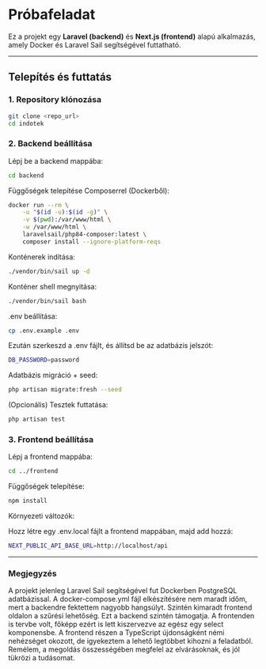 # Próbafeladat

Ez a projekt egy **Laravel (backend)** és **Next.js (frontend)** alapú alkalmazás, amely Docker és Laravel Sail segítségével futtatható.

---

## Telepítés és futtatás

### 1. Repository klónozása

```bash
git clone <repo_url>
cd indotek
```

### 2. Backend beállítása

Lépj be a backend mappába:

```bash
cd backend
```

Függőségek telepítése Composerrel (Dockerből):

```bash
docker run --rm \
    -u "$(id -u):$(id -g)" \
    -v $(pwd):/var/www/html \
    -w /var/www/html \
    laravelsail/php84-composer:latest \
    composer install --ignore-platform-reqs
```

Konténerek indítása:

```bash
./vendor/bin/sail up -d
```

Konténer shell megnyitása:

```bash
./vendor/bin/sail bash
```

.env beállítása:

```bash
cp .env.example .env
```

Ezután szerkeszd a .env fájlt, és állítsd be az adatbázis jelszót:

```bash
DB_PASSWORD=password
```

Adatbázis migráció + seed:

```bash
php artisan migrate:fresh --seed
```

(Opcionális) Tesztek futtatása:

```bash
php artisan test
```

### 3. Frontend beállítása

Lépj a frontend mappába:

```bash
cd ../frontend
```

Függőségek telepítése:

```bash
npm install
```

Környezeti változók:

Hozz létre egy .env.local fájlt a frontend mappában, majd add hozzá:

```bash
NEXT_PUBLIC_API_BASE_URL=http://localhost/api
```

---

### Megjegyzés

A projekt jelenleg Laravel Sail segítségével fut Dockerben PostgreSQL adatbázissal.
A docker-compose.yml fájl elkészítésére nem maradt időm, mert a backendre fektettem nagyobb hangsúlyt. Szintén kimaradt frontend oldalon a szűrési lehetőség. Ezt a backend szintén támogatja. A frontenden is tervbe volt, főképp ezért is lett kiszervezve az egész egy select komponensbe.
A frontend részen a TypeScript újdonságként némi nehézséget okozott, de igyekeztem a lehető legtöbbet kihozni a feladatból.
Remélem, a megoldás összességében megfelel az elvárásoknak, és jól tükrözi a tudásomat.
